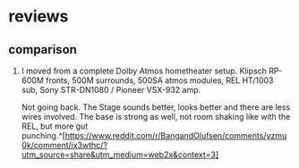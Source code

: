 # reviews
## comparison
1. I moved from a complete Dolby Atmos hometheater setup. Klipsch RP-600M fronts, 500M surrounds, 500SA atmos modules, REL HT/1003 sub, Sony STR-DN1080 / Pioneer VSX-932 amp.
   
   Not going back. The Stage sounds better, looks better and there are less wires involved. The base is strong as well, not room shaking like with the REL, but more gut punching.^[https://www.reddit.com/r/BangandOlufsen/comments/yzmu0k/comment/ix3wthc/?utm_source=share&utm_medium=web2x&context=3]